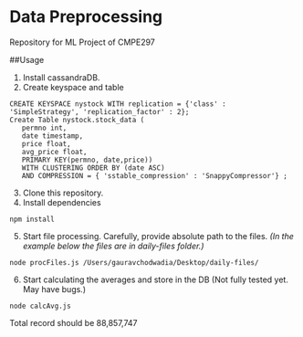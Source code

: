 # Data Preprocessing
Repository for ML Project of CMPE297


##Usage

1. Install cassandraDB.
2. Create keyspace and table

  ```
  CREATE KEYSPACE nystock WITH replication = {'class' : 'SimpleStrategy', 'replication_factor' : 2};
  Create Table nystock.stock_data (
     permno int,
     date timestamp,
     price float,
     avg_price float,
     PRIMARY KEY(permno, date,price))
     WITH CLUSTERING ORDER BY (date ASC)
     AND COMPRESSION = { 'sstable_compression' : 'SnappyCompressor'} ;
  ```
3. Clone this repository.
4. Install dependencies

  ```
npm install
```
5. Start file processing. Carefully, provide absolute path to the files. *(In the example below the files are in daily-files folder.)*

  ```
node procFiles.js /Users/gauravchodwadia/Desktop/daily-files/
```
6. Start calculating the averages and store in the DB (Not fully tested yet. May have bugs.)

  ```
node calcAvg.js
```
Total record should be 88,857,747
